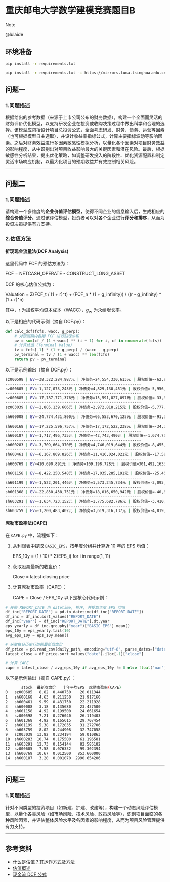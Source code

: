 # 重庆邮电大学数学建模竞赛题目B
> [!NOTE]
> @lulaide
## 环境准备
```bash
pip install -r requirements.txt
```
```bash
pip install -r requirements.txt -i https://mirrors.tuna.tsinghua.edu.cn/pypi/web/simple
```
## 问题一
### 1.问题描述
根据给出的参考数据（来源于上市公司公布的财务数据），构建一个全面而灵活的财务评价优化模型，以支持研发企业在投资或收购决策过程中做出科学和合理的选择。该模型应包括设计项目总投资公式，全面考虑研发、财务、债务、运营等因素（也可根据模型自主选取），并设计收益率指标公式，计算主要指标波动等影响因素。之后对财务效益进行多因素敏感性模拟分析，以量化各个因素对项目财务效益的影响程度，从中识别出对项目收益影响最大的关键因素和潜在风险。最后，根据敏感性分析结果，提出优化策略，如调整研发投入的阶段性、优化资源配置和制定灵活市场响应机制，以最大化项目的预期收益并有效控制相关风险。

---
## 问题二
### 1.问题描述
请构建一个多维度的**企业价值评估模型**，使得不同企业的信息输入后，生成相应的**综合价值评分**。通过该评估模型，投资者可以对各个企业进行**评分和排序**，从而为投资决策提供有力支持。
### 2.估值方法
#### 折现现金流量法(DCF Analysis)
这里代码中 FCF 的预估方法为：

FCF = NETCASH_OPERATE - CONSTRUCT_LONG_ASSET

DCF 的核心估值公式为：

Valuation = Σ(FCF_t / (1 + r)^t) + (FCF_n * (1 + g_infinity)) / ((r - g_infinity) * (1 + r)^n)

其中，r 为加权平均资本成本（WACC），$g_{\infty}$ 为永续增长率。

以下是相应的代码示例（摘自 DCF.py）：
```python
def calc_dcf(fcfs, wacc, g_perp):
    # 对预测期内各期 FCF 进行贴现求和
    pv = sum(cf / (1 + wacc) ** (i + 1) for i, cf in enumerate(fcfs))
    # 计算终值 (Terminal Value)
    tv = fcfs[-1] * (1 + g_perp) / (wacc - g_perp)
    pv_terminal = tv / (1 + wacc) ** len(fcfs)
    return pv + pv_terminal
```
以下是示例输出（摘自 DCF.py）：
```bash
sz000598 | EV=-38,322,284,987元 | 净债务=24,554,330,613元 | 股权价值=-62,876,615,601元 | 市值=21,428,241,297元 | 比率=-2.93
------------------------------------------------------------
sz000605 | EV=-1,127,073,243元 | 净债务=4,829,130,451元 | 股权价值=-5,956,203,694元 | 市值=2,673,152,188元 | 比率=-2.23
------------------------------------------------------------
sz000685 | EV=-17,787,771,376元 | 净债务=15,591,827,097元 | 股权价值=-33,379,598,473元 | 市值=12,730,210,959元 | 比率=-2.62
------------------------------------------------------------
sz003039 | EV=-2,805,139,606元 | 净债务=2,972,818,215元 | 股权价值=-5,777,957,821元 | 市值=8,669,962,969元 | 比率=-0.67
------------------------------------------------------------
sh600008 | EV=-24,774,431,800元 | 净债务=66,553,670,125元 | 股权价值=-91,328,101,925元 | 市值=23,049,454,726元 | 比率=-3.96
------------------------------------------------------------
sh600168 | EV=-17,225,596,757元 | 净债务=17,172,522,238元 | 股权价值=-34,398,118,995元 | 市值=4,619,298,696元 | 比率=-7.45
------------------------------------------------------------
sh600187 | EV=-1,717,496,735元 | 净债务=-42,743,490元 | 股权价值=-1,674,753,245元 | 市值=5,147,961,719元 | 比率=-0.33
------------------------------------------------------------
sh600283 | EV=-3,709,664,370元 | 净债务=4,746,019,644元 | 股权价值=-8,455,684,014元 | 市值=5,978,393,413元 | 比率=-1.41
------------------------------------------------------------
sh600461 | EV=-6,167,809,826元 | 净债务=11,416,024,021元 | 股权价值=-17,583,833,847元 | 市值=12,379,254,113元 | 比率=-1.42
------------------------------------------------------------
sh600769 | EV=410,690,891元 | 净债务=109,198,728元 | 股权价值=301,492,163元 | 市值=4,061,003,076元 | 比率=0.07
------------------------------------------------------------
sh601158 | EV=-8,422,250,548元 | 净债务=17,035,285,191元 | 股权价值=-25,457,535,739元 | 市值=23,616,000,000元 | 比率=-1.08
------------------------------------------------------------
sh601199 | EV=-1,522,201,446元 | 净债务=1,573,245,734元 | 股权价值=-3,095,447,180元 | 市值=5,078,191,886元 | 比率=-0.61
------------------------------------------------------------
sh601368 | EV=-22,830,438,751元 | 净债务=18,016,650,942元 | 股权价值=-40,847,089,692元 | 市值=4,600,289,731元 | 比率=-8.88
------------------------------------------------------------
sh603291 | EV=-1,634,723,152元 | 净债务=1,775,682,786元 | 股权价值=-3,410,405,937元 | 市值=5,379,133,877元 | 比率=-0.63
------------------------------------------------------------
sh603759 | EV=-1,200,483,402元 | 净债务=3,619,316,137元 | 股权价值=-4,819,799,539元 | 市值=3,721,785,600元 | 比率=-1.30
```
#### 席勒市盈率法(CAPE)
在 `CAPE.py` 中，流程如下：

1. 从利润表中提取 `BASIC_EPS`，按年度分组并计算近 10 年的 EPS 均值：

    EPS_10y = (1 / 10) * Σ(EPS_i) for i in range(1, 11)

2. 获取股票最新的收盘价：

    Close = latest closing price

3. 计算席勒市盈率（CAPE）：

    CAPE = Close / EPS_10y
以下是核心代码示例：
```python
# 转换 REPORT_DATE 为 datetime, 排序, 并提取年度 EPS 均值
df_inc["REPORT_DATE"] = pd.to_datetime(df_inc["REPORT_DATE"])
df_inc = df_inc.sort_values("REPORT_DATE")
df_inc["year"] = df_inc["REPORT_DATE"].dt.year
eps_yearly = df_inc.groupby("year")["BASIC_EPS"].mean()
eps_10y = eps_yearly.tail(10)
avg_eps_10y = eps_10y.mean()

# 获取每日历史行情的最新收盘价
df_price = pd.read_csv(daily_path, encoding="utf-8", parse_dates=["date"])
latest_close = df_price.sort_values("date").iloc[-1]["close"]

# 计算 CAPE
cape = latest_close / avg_eps_10y if avg_eps_10y != 0 else float("nan")
```
以下是示例输出（摘自 CAPE.py）：
```bash
       stock  最新收盘价   十年平均EPS  席勒市盈率(CAPE)
0   sz000685   8.82  0.440750    20.011344
1   sh600168   4.63  0.211250    21.917160
2   sh600461   9.59  0.431750    22.211928
3   sh600008   3.18  0.135680    23.437500
4   sh601158   4.92  0.199500    24.661654
5   sz000598   7.21  0.276040    26.119403
6   sh601368   4.92  0.165615    29.707454
7   sh601199   5.38  0.172035    31.272706
8   sh603759   8.02  0.244908    32.747058
9   sz003039  13.82  0.234194    59.010863
10  sh600283  10.74  0.175500    61.196581
11  sh603291  12.73  0.154144    82.585182
12  sz000605   7.58  0.076332    99.302394
13  sh600769  10.67  0.012500   853.600000
14  sh600187   3.20  0.001070  2990.654206
```

---
## 问题三
### 1.问题描述
针对不同类型的投资项目（如新建、扩建、改建等），构建一个动态风险评估模型，以量化各类风险（如市场风险、技术风险、政策风险等），识别项目面临的各种风险因素，并评估整体风险水平及各因素的影响程度，从而为项目风险管理提供有力支持。

---

## 参考资料
- [什么是估值？其运作方式及方法](https://www.investopedia.com/terms/v/valuation.asp)
- [估值概述](https://corporatefinanceinstitute.com/resources/valuation/valuation/)
- [现金流 DCF 公式](https://corporatefinanceinstitute.com/resources/valuation/dcf-formula-guide/)